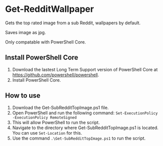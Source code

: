 # Get-RedditWallpaper
 
Gets the top rated image from a sub Reddit, wallpapers by default.

Saves image as jpg.

Only compatable with PowerShell Core.

## Install PowerShell Core
1. Download the lastest Long Term Support version of PowerShell Core at https://github.com/powershell/powershell.
2. Install PowerShell Core.

## How to use
1. Download the Get-SubRedditTopImage.ps1 file.
2. Open PowerShell and run the following command: 
`Set-ExecutionPolicy -ExecutionPolicy RemoteSigned`
3. This will allow PowerShell to run the script.
4. Navigate to the directory where Get-SubRedditTopImage.ps1 is located. You can use `Set-Location` for this.
5. Use the command `.\Get-SubRedditTopImage.ps1` to run the script. 